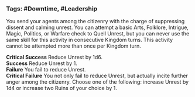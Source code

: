 ### Tags: #Downtime, #Leadership

You send your agents among the citizenry with the charge of suppressing dissent and calming unrest. You can attempt a basic Arts, Folklore, Intrigue, Magic, Politics, or Warfare check to Quell Unrest, but you can never use the same skill for this activity in consecutive Kingdom turns. This activity cannot be attempted more than once per Kingdom turn.  
  
**Critical Success** Reduce Unrest by 1d6.  
**Success** Reduce Unrest by 1.  
**Failure** You fail to reduce Unrest.  
**Critical Failure** You not only fail to reduce Unrest, but actually incite further anger among the citizenry. Choose one of the following: increase Unrest by 1d4 or increase two Ruins of your choice by 1.
